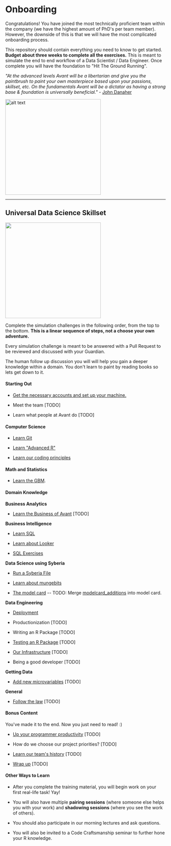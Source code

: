 # Onboarding

Congratulations! You have joined the most technically proficient team within the company (we have the highest amount of PhD's per team member).
However, the downside of this is that we will have the most complicated onboarding process.

This repository should contain everything you need to know to get started.  **Budget about three weeks to complete all the exercises.**
This is meant to simulate the end to end workflow of a Data Scientist / Data Engineer. Once complete you will have the foundation to "Hit The Ground Running". 

*"At the advanced levels Avant will be a libertarian and give you the paintbrush to paint your own masterpiece based upon your passions, skillset, etc. 
  On the fundamentals Avant will be a dictator as having a strong base & foundation is universally beneficial."* - [John Danaher](https://youtu.be/SpLKrhwGavU?t=390)

<img src="https://upload.wikimedia.org/wikipedia/commons/7/79/AC97-0295-13_a.jpeg" alt="alt text" width="300" height="300">

***

## Universal Data Science Skillset

<img src="http://www.ibm.com/developerworks/library/os-datascience/figure1.png" width="300" height="300">

Complete the simulation challenges in the following order, from the top to the bottom. **This is a linear sequence of steps, not a choose your own adventure.**

Every simulation challenge is meant to be answered with a Pull Request to be reviewed and discussed with your Guardian. 

The human follow up discussion you will will help you gain a deeper knowledge within a domain. You don't learn to paint by reading books so lets get down to it.


#### Starting Out

* [Get the necessary accounts and set up your machine.](https://github.com/avantcredit/onboarding/tree/master/simulations/setup/README.md)    

* Meet the team [TODO]

* Learn what people at Avant do [TODO]


#### Computer Science

* [Learn Git](https://github.com/avantcredit/onboarding/blob/master/simulations/setup/git.md)

* [Learn "Advanced R"](https://github.com/avantcredit/onboarding/blob/master/simulations/programming/R_simulation_challenge.md)

* [Learn our coding principles](https://github.com/avantcredit/onboarding/blob/master/simulations/programming/code_principles.md)


#### Math and Statistics

* [Learn the GBM](https://github.com/avantcredit/onboarding/blob/master/simulations/mathematical/gbm/readme.md).


#### Domain Knowledge

**Business Analytics**

* [Learn the Business of Avant](https://github.com/avantcredit/onboarding/tree/master/simulations/domain_knowledge/business) [TODO]


**Business Intelligence**

* [Learn SQL](https://www.codecademy.com/learn/learn-sql)

* [Learn about Looker](http://www.looker.com/docs/video-library/exploring-data)

* [SQL Exercises](https://github.com/avantcredit/onboarding/tree/master/simulations/domain_knowledge/database_tables/readme.md)  


**Data Science using Syberia**

* [Run a Syberia File](https://github.com/avantcredit/onboarding/tree/master/simulations/running_syberia_file/README.md)

* [Learn about mungebits](https://github.com/avantcredit/onboarding/tree/master/simulations/mungebits/readme.md)

* [The model card](https://github.com/avantcredit/onboarding/tree/master/simulations/modelcard)  -- TODO: Merge [modelcard_additions](https://github.com/avantcredit/onboarding/tree/master/simulations/modelcard_additions) into model card.


**Data Engineering**

* [Deployment](https://github.com/avantcredit/analytics-onboarding/tree/master/simulations/deployment) 

* Productionization [TODO]

* Writing an R Package [TODO]

* [Testing an R Package](https://github.com/avantcredit/onboarding/tree/master/onboarding/simulations/testing/readme.md) [TODO]

* [Our Infrastructure](https://github.com/avantcredit/onboarding/tree/master/simulations/more_infastructure) [TODO]

* Being a good developer [TODO]


**Getting Data**

* [Add new microvariables](https://github.com/avantcredit/onboarding/tree/master/simulations/microvariables)   [TODO]


**General**

* [Follow the law](https://github.com/avantcredit/onboarding/tree/master/simulations/follow_the_rules)   [TODO]



#### Bonus Content

You've made it to the end.  Now you just need to read! :)

* [Up your programmer productivity](https://github.com/avantcredit/avant-analytics/wiki/Programmer-Tips-&-Tricks) [TODO]

* How do we choose our project priorities? [TODO]

* [Learn our team's history](https://github.com/avantcredit/onboarding/tree/master/simulations/history)   [TODO]

* [Wrap up](https://github.com/avantcredit/onboarding/tree/master/simulations/wrap_up) [TODO]


#### Other Ways to Learn

* After you complete the training material, you will begin work on your first real-life task!  Yay!

* You will also have multiple **pairing sessions** (where someone else helps you with your work) and **shadowing sessions** (where you see the work of others).

* You should also participate in our morning lectures and ask questions.

* You will also be invited to a Code Craftsmanship seminar to further hone your R knowledge.

